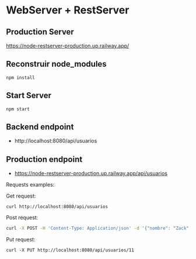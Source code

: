 # WebServer + RestServer

## Production Server

https://node-restserver-production.up.railway.app/

## Reconstruir node_modules

```
npm install
```

## Start Server

```
npm start
```

## Backend endpoint

* http://localhost:8080/api/usuarios


## Production endpoint

* https://node-restserver-production.up.railway.app/api/usuarios 

Requests examples: 

Get request:

```
curl http://localhost:8080/api/usuarios 
```

Post request:

```sh
curl -X POST -H 'Content-Type: Application/json' -d '{"nombre": "Zack", "edad": "20" }' http://localhost:8080/api/usuarios
```

Put request:

```
curl -X PUT http://localhost:8080/api/usuarios/11
```
